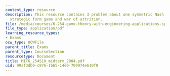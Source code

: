 ```yaml
---
content_type: resource
description: This resource contains 3 problem about one symmetric Nash equilibrium,
  strategic form game and war of attrition.
file: /media/courses/6-254-game-theory-with-engineering-applications-spring-2010/99af3db0c8761b6514e0709974e610f0_MIT6_254S10_midterm_2004.pdf
file_type: application/pdf
learning_resource_types:
- Exams
ocw_type: OCWFile
parent_title: Exams
parent_type: CourseSection
resourcetype: Document
title: MIT6_254S10_midterm_2004.pdf
uid: 99af3db0-c876-1b65-14e0-709974e610f0
---
```


